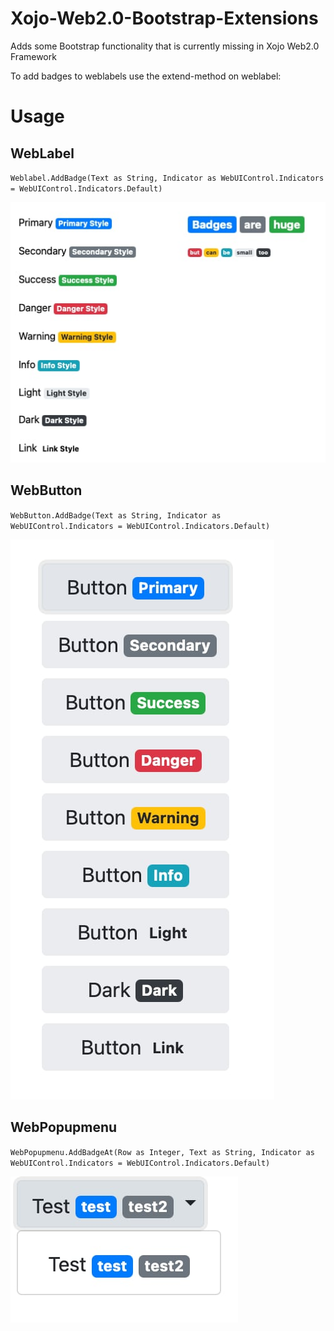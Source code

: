 # Xojo-Web2.0-Bootstrap-Extensions
Adds some Bootstrap functionality that is currently missing in Xojo Web2.0 Framework

To add badges to weblabels use the extend-method on weblabel:

# Usage

## WebLabel
`Weblabel.AddBadge(Text as String, Indicator as WebUIControl.Indicators = WebUIControl.Indicators.Default)`

![Badges on Weblabels](_Assets/BadgesOnLabels.jpg)


## WebButton
`WebButton.AddBadge(Text as String, Indicator as WebUIControl.Indicators = WebUIControl.Indicators.Default)`

![Badges on Weblabels](_Assets/BadgesOnButtons.jpg)


## WebPopupmenu
`WebPopupmenu.AddBadgeAt(Row as Integer, Text as String, Indicator as WebUIControl.Indicators = WebUIControl.Indicators.Default)`

![Badges on Weblabels](_Assets/BadgesOnPopupmenus.jpg)

